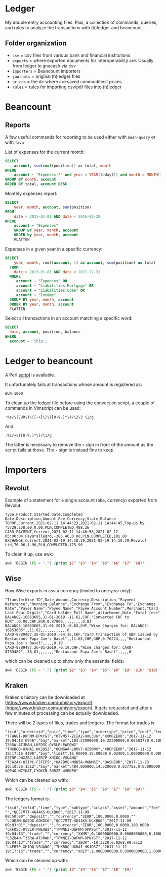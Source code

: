 # Ledger

My double entry accounting files. Plus, a collection of commands, queries, and 
rules to analyze the transactions with (h)ledger and beancount.

## Folder organization

* `csv` = csv files from various bank and financial institutions
* `exports` = where exported documents for interoperability are. Usually from ledger to gnucash via csv
* `importers` = Beancount importers
* `journals` = original (h)ledger files
* `prices` = the dir where are saved commodities' prices
* `rules` = rules for importing csv/pdf files into (h)ledger

# Beancount

## Reports

A few useful commands for reporting to be used either with `bean-query` or with `fava`

List of expenses for the current month:

```sql
SELECT
    account, sum(cost(position)) as total, month
WHERE
    account ~ "Expenses:*" and year = YEAR(today()) and month = MONTH(today())
GROUP BY month, account
ORDER BY total, account DESC
```

Monthly expenses report:

```sql
SELECT
    year, month, account, sum(position)
FROM
    date > 2015-01-01 AND date < 2016-02-29
WHERE
    account ~ "Expenses"
    GROUP BY year, month, account
    ORDER by year, month, account
    FLATTEN
```

Expenses in a given year in a specific currency:

```sql
SELECT
    year, month, root(account, 1) as account, sum(position) as total
  FROM
    date > 2013-01-01 AND date < 2021-12-31
  WHERE
     account ~ "Expenses" OR
     account ~ "Liabilities:Mortgage" OR
     account ~ "Liabilities:Loan" OR
     account ~ "Income"
  GROUP BY year, month, account
  ORDER BY year, month, account
  FLATTEN
```

Select all transactions in an account matching a specific word:

```sql
SELECT
  date, account, position, balance
WHERE
  account ~ 'Ship';
```

# Ledger to beancount

A Perl [script](https://github.com/beancount/ledger2beancount) is available.

It unfortunately fails at transactions whose amount is registered as:

```
EUR-1000
```

To clean up the ledger file before using the conversion script, a couple of commands in Vimscript can be used:

```vim
:%s/\(EUR\)\([-+]\)\([0-9.]*\)/\2\3 \1/g
```

And

```vim
:%s/+\([0-9.]*\)/\1/g
```

The latter is necessary to remove the `+` sign in front of the amount as the script fails at those. The `-` sign is instead fine to keep.

# Importers

## Revolut

Example of a statement for a single account (aka, currency) exported from Revolut:

```csv
Type,Product,Started Date,Completed Date,Description,Amount,Fee,Currency,State,Balance
TOPUP,Current,2021-02-11 14:44:23,2021-02-11 14:44:45,Top-Up by *5729,250.00,0.00,PLN,COMPLETED,488.26
CARD_PAYMENT,Current,2021-02-11 14:46:58,2021-02-12 05:00:04,Payu*allegro,-386.46,0.00,PLN,COMPLETED,101.80
EXCHANGE,Current,2021-02-19 14:18:39,2021-02-19 14:18:39,Revolut Ltd,76.06,1.90,PLN,COMPLETED,175.96
```

To clean it up, use awk:

```awk
awk 'BEGIN {FS = ","} {print $1" "$3" "$4" "$5" "$6" "$7" "$8}'
```

## Wise

How Wise exports in csv a currency (limited to one year only):

```csv
"TransferWise ID",Date,Amount,Currency,Description,"Payment Reference","Running Balance","Exchange From","Exchange To","Exchange Rate","Payer Name","Payee Name","Payee Account Number",Merchant,"Card Last Four Digits","Card Holder Full Name",Attachment,Note,"Total fees"
BALANCE-16853605,31-01-2019,-11.62,CHF,"Converted CHF to EUR",,0.00,CHF,EUR,0.87866,,,,,,,,,0.03
BALANCE-16853605,31-01-2019,-0.03,CHF,"Wise Charges for: BALANCE-16853605",,11.62,,,,,,,,,,,,0
CARD-8789487,26-01-2019,-64.36,CHF,"Card transaction of GBP issued by Restaurant Papa Joe's Basel",,11.65,CHF,GBP,0.76274,,,,"Restaurant Papa Joe's Basel",,,,,0.19
CARD-8789487,26-01-2019,-0.19,CHF,"Wise Charges for: CARD-8789487",,76.01,,,,,,,"Restaurant Papa Joe's Basel",,,,,0
```

which can be cleaned up to show only the essential fields:

```awk
awk 'BEGIN {FS = ","} {print $2" "$3" "$4" "$5" "$8" "$9" "$10" "$19}'
```

## Kraken

Kraken's history can be downloaded at [https://www.kraken.com/u/history/export](https://www.kraken.com/u/history/export).
It gets requested and after a few minutes of processing can be actually downloaded.

There will be 2 types of files, trades and ledgers. The format for trades is:

```csv
"txid","ordertxid","pair","time","type","ordertype","price","cost","fee","vol","margin","misc","ledgers"
"TFWNEI-DWFNM-DPKYGT","OTVM57-ZCIA2-HXL3O6","XXMRZEUR","2017-11-12 19:04:13.6946","buy","market",103.22000000,10.32200000,0.02683720,0.10000000,0.00000000,"","L3ZB4N-T33RW-ATJMAH,LKFD5C-OY5LR-PWEQW2"
"THXBOQ-UXHAI-HKJOSZ","OGMGAA-LRUV7-HI56WX","XREPZEUR","2017-11-12 19:17:16.4198","buy","limit",15.00000,15.00000,0.02400,1.00000000,0.00000,"","LXEQNM-EZERP-JWXZBJ,L4ER7P-XHIOQ-VSUANG"
"TCA24X-HIIPC-FJFIF5","OA7BMG-MUB5A-M6NM6I","DASHEUR","2017-11-23 20:10:26.1312","buy","market",484.000000,14.520000,0.037752,0.03000000,0.000000,"","L4PCMC-XQP4O-M7YKAT,LYOKCB-SNR2F-4VRKPU"
```

Which can be cleaned up with:

```awk
awk 'BEGIN {FS = ","} {print $3" "$4" "$5" "$6" "$7" "$8" "$9}'
```

The ledgers format is:

```csv
"txid","refid","time","type","subtype","aclass","asset","amount","fee","balance"
"","QCC7MTT-4Q44K5-ULXBU6","2017-11-09 08:50:00","deposit","","currency","ZEUR",100.0000,0.0000,""
"LJUEZM-UA5DG-GOKDCG","QCC7MTT-4Q44K5-ULXBU6","2017-11-09 09:03:01","deposit","","currency","ZEUR",100.0000,0.0000,100.0000
"LKFD5C-OY5LR-PWEQW2","TFWNEI-DWFNM-DPKYGT","2017-11-12 19:04:13","trade","","currency","XXMR",0.1000000000,0.0000000000,0.1000000000
"L3ZB4N-T33RW-ATJMAH","TFWNEI-DWFNM-DPKYGT","2017-11-12 19:04:13","trade","","currency","ZEUR",-10.3220,0.0268,89.6512
"L4ER7P-XHIOQ-VSUANG","THXBOQ-UXHAI-HKJOSZ","2017-11-12 19:17:16","trade","","currency","XREP",1.0000000000,0.0000000000,1.0000000000
```

Which can be cleaned up with:

```awk
awk 'BEGIN {FS = ","} {print $3" "$4" "$6" "$7" "$8" "$9}'
```
